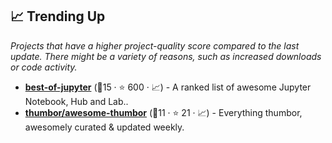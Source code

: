 ## 📈 Trending Up

_Projects that have a higher project-quality score compared to the last update. There might be a variety of reasons, such as increased downloads or code activity._

- <b><a href="https://github.com/ml-tooling/best-of-jupyter">best-of-jupyter</a></b> (🥈15 ·  ⭐ 600 · 📈) - A ranked list of awesome Jupyter Notebook, Hub and Lab.. <code><img src="https://www.python.org/static/favicon.ico" style="display:inline;" width="13" height="13"></code>
- <b><a href="https://github.com/thumbor/awesome-thumbor">thumbor/awesome-thumbor</a></b> (🥇11 ·  ⭐ 21 · 📈) - Everything thumbor, awesomely curated & updated weekly.

